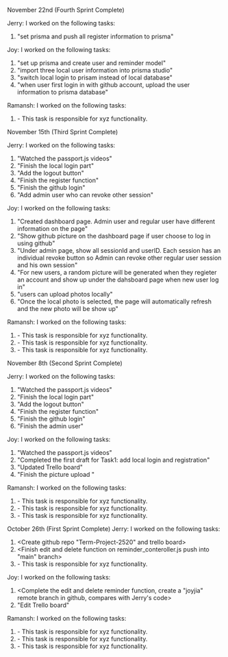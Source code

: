 November 22nd (Fourth Sprint Complete)

Jerry:
I worked on the following tasks:
1. "set prisma and push all register information to prisma"


Joy:
I worked on the following tasks:
1. "set up prisma and create user and reminder model"
2. "import three local user information into prisma studio"
3. "switch local login to prisam instead of local database"
4. "when user first login in with github account, upload the user information to prisma database" 


Ramansh:
I worked on the following tasks:
1. <Insert Some Task Here> - This task is responsible for xyz functionality.
  
  
  
  
  

November 15th (Third Sprint Complete)

Jerry:
I worked on the following tasks:
1. "Watched the passport.js videos"
2. "Finish the local login part"
3. "Add the logout button"
4. "Finish the register function"
5. "Finish the github login"
6. "Add admin user who can revoke other session"


Joy:
I worked on the following tasks:
1. "Created dashboard page. Admin user and regular user have different information on the page"
2. "Show github picture on the dashboard page if user choose to log in using github"
3. "Under admin page, show all sessionId and userID. Each session has an individual revoke button so Admin can revoke other regular user session and his own session"
4. "For new users, a random picture will be generated when they regieter an account and show up under the dahsboard page when new user log in"
5. "users can upload photos locally"
6. "Once the local photo is selected, the page will automatically refresh and the new photo will be show up"


Ramansh:
I worked on the following tasks:
1. <Insert Some Task Here> - This task is responsible for xyz functionality.
2. <Insert Some Task Here> - This task is responsible for xyz functionality.
3. <Insert Some Task Here> - This task is responsible for xyz functionality.

  
  
  
  

November 8th (Second Sprint Complete)

Jerry:
I worked on the following tasks:
1. "Watched the passport.js videos"
2. "Finish the local login part"
3. "Add the logout button"
4. "Finish the register function"
5. "Finish the github login"
6. "Finish the admin user"

Joy:
I worked on the following tasks:
1. "Watched the passport.js videos"
2. "Completed the first draft for Task1: add local login and registration"
3. "Updated Trello board"
4. "Finish the picture upload "


Ramansh:
I worked on the following tasks:
1. <Insert Some Task Here> - This task is responsible for xyz functionality.
2. <Insert Some Task Here> - This task is responsible for xyz functionality.
3. <Insert Some Task Here> - This task is responsible for xyz functionality.




  


October 26th (First Sprint Complete)
Jerry:
I worked on the following tasks:
1. <Create github repo "Term-Project-2520" and trello board>
2. <Finish edit and delete function on reminder_conteroller.js push into "main" branch>
3. <Insert Some Task Here> - This task is responsible for xyz functionality.

Joy:
I worked on the following tasks:
1. <Complete the edit and delete reminder function, create a "joyjia" remote branch in github, compares with Jerry's code>
2. "Edit Trello board"


Ramansh:
I worked on the following tasks:
1. <Insert Some Task Here> - This task is responsible for xyz functionality.
2. <Insert Some Task Here> - This task is responsible for xyz functionality.
3. <Insert Some Task Here> - This task is responsible for xyz functionality.
